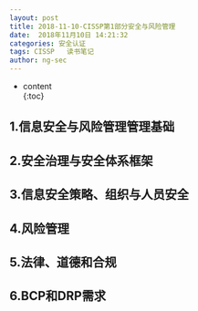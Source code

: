 ```yaml
---
layout: post  
title: 2018-11-10-CISSP第1部分安全与风险管理
date:  2018年11月10日 14:21:32  
categories: 安全认证 
tags: CISSP   读书笔记
author: ng-sec  
---
```


* content  
{:toc}

## 1.信息安全与风险管理管理基础


## 2.安全治理与安全体系框架

## 3.信息安全策略、组织与人员安全

## 4.风险管理

## 5.法律、道德和合规

## 6.BCP和DRP需求